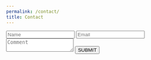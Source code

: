 ```yaml
---
permalink: /contact/
title: Contact
---
```


<link href="style.css" rel="stylesheet"></link>
<form>      
  <input name="name" type="text" class="feedback-input" placeholder="Name" required/>   
  <input name="email" type="text" class="feedback-input" placeholder="Email" requires/>
  <textarea name="text" class="feedback-input" placeholder="Comment" required></textarea>
  <input type="submit" value="SUBMIT"/>
</form>

